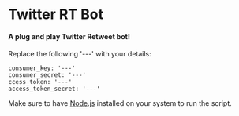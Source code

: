 # Twitter RT Bot
#### A plug and play Twitter Retweet bot!

Replace the following '---' with your details:

```
consumer_key: '---'
consumer_secret: '---'
ccess_token: '---'
access_token_secret: '---'
```

Make sure to have [Node.js](https://nodejs.org/) installed on your system to run the script.